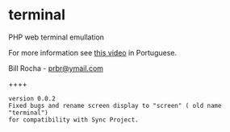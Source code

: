 terminal
========

PHP web terminal emullation

For more information see [this video][1] in Portuguese.



Bill Rocha - prbr@ymail.com


++++

	version 0.0.2
	Fixed bugs and rename screen display to "screen" ( old name "terminal") 
	for compatibility with Sync Project. 



[1]: http://youtu.be/xNgSbIgFQro
